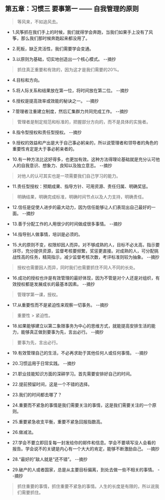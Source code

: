 ## 第五章：习惯三 要事第一 —— 自我管理的原则

>等风来，不如追风去。

- 1.风筝抓在我们手上的时候，我们就得学会奔跑，当我们如果手上没有了风筝，那么我们那时候奔跑起来都没用了。

- 2.死板，缺乏灵活性，我们需要学会变通。

- 3.以原则为基础，切实地创造出一个核心模式。 --摘抄

>抓住真正重要和有效的，因为这才是我们需要的20%。

- 4.目标和方向。

- 5.将人际关系和结果放在第一位，将时间放在第二位。 --摘抄

- 6.授权是提高效率或效能的秘诀之一。 --摘抄

- 7.管理者注重建立制度，然后汇集群力共同完成工作。 --摘抄

>管理者是制定规范和标准的，把握部分方向的，而不是具体的实施者。

- 8.指令型授权和责任型授权。 --摘抄

- 9.授权的效益和产出是大于自己事必躬亲的，所以说管理者和领导者的角色的重要性肯定是大于事必躬亲者的。

- 10.有一种方法比这好得多，也更加有效。这种方法得理论基础就是充分认可他人的自我意识、想象力、良知以及独立意志。 --摘抄

>对他人的认可其实也是一项需要我们自己学习的能力。

- 11.责任型授权：预期成果、指导方针、可用资源、责任归属、明确奖惩。

>明确结果，明确完成标准，明确时间节点以及人力支持，明确责任。

- 12.信任是促使人进步的最大动力，因为信任能够让人们表现出自己最好的一面。 --摘抄

- 13.善于分配工作的人用很少的时间做成很多事情。 --摘抄

- 14.指导别人做事情，培训是必须的。

- 15.大的原则不变，权限却因人而异。对不够成熟的人，目标不必太高，指示要详尽，充分提供资源，监督考核要频繁，奖惩更直接。对成熟的人，可分配挑战性高的任务，精简指示，减少监督考核次数，考评标准则较为抽象。 --摘抄

>授权也需要因人而异，同时我们也需要抓住不同人不同的长处。

- 16.成功的授权也许是有效管理的最好体现，因为不管是对个人还是对组织，有效授权都是发展成长的最基本因素。 --摘抄

>管理学第一课，授权。

- 17.从重要性而不是紧迫性来观察一切事务。 --摘抄

>重要性 > 紧迫性。

- 18.如果能够建立以第二象限事务为中心的思维方式，就能提高安排生活的能力，能够真正做到要事为先，言出必行。 --摘抄

>要事为先，言出必行。

- 19.有效管理自己的生活，不必再求助于其他任何人或任何事情。 --摘抄

- 20.习惯运用于日常实践。 --摘抄

- 21.职业技能知识方面的深耕学习。首先需要安排好自己的时间。

- 22.提前预留时间，这是一个不错的选择。

- 23.我们的时间都去哪了？

- 24.重要而不紧急的事情是我们需要关注的事情，这是我们需要关注的一个原则。

- 25.重要紧急收支平衡，重要不紧急回报指数高。

- 26.做减法。

- 27.学会不要立即回复每一封发给你的邮件和信息。学会不要填写没人会看的报告。学会说不的关键是内心有一个大大的肯定，能够不断激励自己。 --摘抄

- 28.“最好的”敌人就是“还不错”。 --摘抄

- 29.破产的人或者国家，总是从主要目标偏离，到处去做一些不相关的事情。 --摘抄

>抓住重要的事情，抓住重要不紧急的事情。人生的长度是有限的，所以说我们需要抓住。
